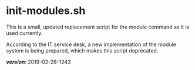 # init-modules.sh

This is a small, updated replacement script for the module command as it is used currently.

According to the IT service desk, a new implementation of the module system is being prepared,
which makes this script deprecated.

___version___: 2019-02-28-1243
